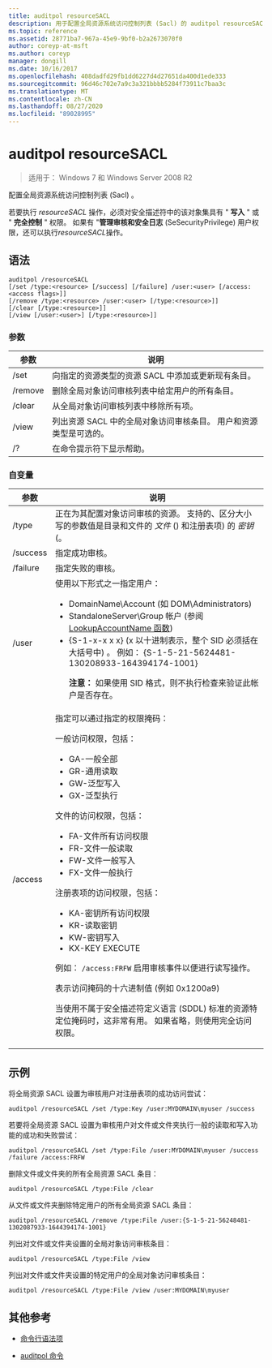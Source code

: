 ```yaml
---
title: auditpol resourceSACL
description: 用于配置全局资源系统访问控制列表 (Sacl) 的 auditpol resourceSACL 命令的参考文章。
ms.topic: reference
ms.assetid: 28771ba7-967a-45e9-9bf0-b2a2673070f0
author: coreyp-at-msft
ms.author: coreyp
manager: dongill
ms.date: 10/16/2017
ms.openlocfilehash: 408dadfd29fb1dd6227d4d27651da400d1ede333
ms.sourcegitcommit: 96d46c702e7a9c3a321bbbb5284f73911c7baa3c
ms.translationtype: MT
ms.contentlocale: zh-CN
ms.lasthandoff: 08/27/2020
ms.locfileid: "89028995"
---
```

# <a name="auditpol-resourcesacl"></a>auditpol resourceSACL

> 适用于： Windows 7 和 Windows Server 2008 R2

配置全局资源系统访问控制列表 (Sacl) 。

若要执行 *resourceSACL* 操作，必须对安全描述符中的该对象集具有 " **写入** " 或 " **完全控制** " 权限。 如果有 "**管理审核和安全日志** (SeSecurityPrivilege) 用户权限，还可以执行*resourceSACL*操作。

## <a name="syntax"></a>语法

```
auditpol /resourceSACL
[/set /type:<resource> [/success] [/failure] /user:<user> [/access:<access flags>]]
[/remove /type:<resource> /user:<user> [/type:<resource>]]
[/clear [/type:<resource>]]
[/view [/user:<user>] [/type:<resource>]]
```

### <a name="parameters"></a>参数

| 参数 | 说明 |
| --------- | ----------- |
| /set | 向指定的资源类型的资源 SACL 中添加或更新现有条目。 |
| /remove | 删除全局对象访问审核列表中给定用户的所有条目。 |
| /clear | 从全局对象访问审核列表中移除所有项。|
| /view | 列出资源 SACL 中的全局对象访问审核条目。 用户和资源类型是可选的。 |
| /? | 在命令提示符下显示帮助。 |

### <a name="arguments"></a>自变量

| 参数 | 说明 |
| -------- | ----------- |
| /type | 正在为其配置对象访问审核的资源。 支持的、区分大小写的参数值是目录和文件的 *文件* () 和注册表项) 的 *密钥* (。 |
| /success | 指定成功审核。 |
| /failure | 指定失败的审核。 |
| /user | 使用以下形式之一指定用户：<ul><li> DomainName\Account (如 DOM\Administrators) </li><li>StandaloneServer\Group 帐户 (参阅 [LookupAccountName 函数](/windows/win32/api/winbase/nf-winbase-lookupaccountnamea)) </li><li>{S-1-x-x x x} (x 以十进制表示，整个 SID 必须括在大括号中) 。 例如： {S-1-5-21-5624481-130208933-164394174-1001}<p>**注意：** 如果使用 SID 格式，则不执行检查来验证此帐户是否存在。</li></ul> |
| /access | 指定可以通过指定的权限掩码：<p>一般访问权限，包括：<ul><li>GA-一般全部</li><li>GR-通用读取</li><li>GW-泛型写入</li><li>GX-泛型执行</li></ul><p>文件的访问权限，包括：<ul><li>FA-文件所有访问权限</li><li>FR-文件一般读取</li><li>FW-文件一般写入</li><li>FX-文件一般执行</li></ul><p>注册表项的访问权限，包括：<ul><li>KA-密钥所有访问权限</li><li>KR-读取密钥</li><li>KW-密钥写入</li><li>KX-KEY EXECUTE</li></ul><p>例如： `/access:FRFW` 启用审核事件以便进行读写操作。<p>表示访问掩码的十六进制值 (例如 0x1200a9) <p>当使用不属于安全描述符定义语言 (SDDL) 标准的资源特定位掩码时，这非常有用。 如果省略，则使用完全访问权限。 |

## <a name="examples"></a>示例

将全局资源 SACL 设置为审核用户对注册表项的成功访问尝试：

```
auditpol /resourceSACL /set /type:Key /user:MYDOMAIN\myuser /success
```

若要将全局资源 SACL 设置为审核用户对文件或文件夹执行一般的读取和写入功能的成功和失败尝试：

```
auditpol /resourceSACL /set /type:File /user:MYDOMAIN\myuser /success /failure /access:FRFW
```

删除文件或文件夹的所有全局资源 SACL 条目：

```
auditpol /resourceSACL /type:File /clear
```

从文件或文件夹删除特定用户的所有全局资源 SACL 条目：

```
auditpol /resourceSACL /remove /type:File /user:{S-1-5-21-56248481-1302087933-1644394174-1001}
```

列出对文件或文件夹设置的全局对象访问审核条目：

```
auditpol /resourceSACL /type:File /view
```

列出对文件或文件夹设置的特定用户的全局对象访问审核条目：

```
auditpol /resourceSACL /type:File /view /user:MYDOMAIN\myuser
```

## <a name="additional-references"></a>其他参考

- [命令行语法项](command-line-syntax-key.md)

- [auditpol 命令](auditpol.md)
